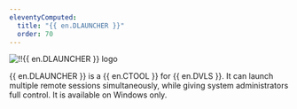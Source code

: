 ```yaml
---
eleventyComputed:
  title: "{{ en.DLAUNCHER }}"
  order: 70
---
```

![!!{{ en.DLAUNCHER }} logo](https://webdevolutions.azureedge.net/images/projects/launcher/logos/launcher-color-shadow.svg)

{{ en.DLAUNCHER }} is a {{ en.CTOOL }} for {{ en.DVLS }}. It can launch multiple remote sessions simultaneously, while giving system administrators full control. It is available on Windows only.
